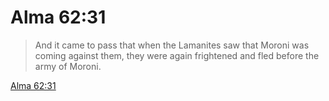 # Alma 62:31

> And it came to pass that when the Lamanites saw that Moroni was coming against them, they were again frightened and fled before the army of Moroni.

[Alma 62:31](https://www.churchofjesuschrist.org/study/scriptures/bofm/alma/62?lang=eng&id=p31#p31)


